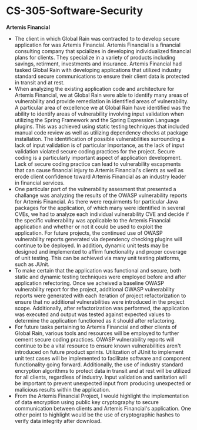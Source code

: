 # CS-305-Software-Security #
**Artemis Financial**
+ The client in which Global Rain was contracted to to develop secure application for was Artemis Financial. Artemis Financial is a financial consulting company that spcializes in developing individualized financial plans for clients. They specialize in a variety of products including savings, retirment, investments and insurance. Artemis Financial had tasked Global Rain with developing applications that utilized industry standard secure communications to ensure their client data is protected in transit and at rest.
+ When analyzing the existing application code and architecture for Artemis Financial, we at Global Rain were able to identify many areas of vulnerability and provide remediation in identified areas of vulnerability. A particular area of excellence we at Global Rain have identified was the ability to identify areas of vulnerability involving input validation when utilizing the Spring Framework and the Spring Expression Language plugins. This was achieved using static testing techniques that included manual code review as well as utilizing dependency checks at package installation. The identification of possible vulnerabilities surrounding a lack of input validation is of particular importance, as the lack of input validation violated secure coding practices for the project. Secure coding is a particularly important aspect of application development. Lack of secure coding practice can lead to vulnerability escapments that can cause financial injury to Artemis Financial's clients as well as erode client confidence toward Artemis Financial as an industry leader in financial services.
+ One particular part of the vulnerability assesment that presented a challange was analyzing the results of the OWASP vulnerability reports for Artemis Financial. As there were requirments for particular Java packages for the application, of which many were identified in several CVEs, we had to analyze each individual vulnerability CVE and decide if the specific vulnerability was applicable to the Artemis Financial application and whether or not it could be used to exploit the application. For future projects, the continued use of OWASP vulnerability reports generated via dependency checking plugins will continue to be deployed. In addition, dynamic unit tests may be designed and implemented to affirm functionality and proper coverage of unit testing. This can be achieved via many unit testing platforms, such as JUnit.
+ To make certain that the application was functional and secure, both static and dynamic testing techniques were employed before and after application refectoring. Once we acheived a baseline OWASP vulnerability report for the project, additional OWASP vulnerability reports were generated with each iteration of project refactorization to ensure that no additional vulnerabilities were introduced in the project scope. Additionally, after refactorization was performed, the application was executed and output was tested against expected values to determine the application functioned as it should after refactoring.
+ For future tasks pertaining to Artemis Financial and other clients of Global Rain, various tools and resources will be employed to further cement secure coding practices. OWASP vulnerability reports will continue to be a vital resource to ensure known vulnerabilities aren't introduced on future product sprints. Utilization of JUnit to implement unit test cases will be implemented to facilitate software and component functionality going forward. Additionally, the use of industry standard encryption algorithms to protect data in transit and at rest will be utilized for all clients, regardless of industry. Input validation and sanitation will be important to prevent unexpected input from producing unexpected or malicious results within the application.
+ From the Artemis Financial Project, I would highlight the implementation of data encryption using public key cryptography to secure communication between clients and Artemis Financial's application. One other point to highlight would be the use of cryptographic hashes to verify data integrity after download.
